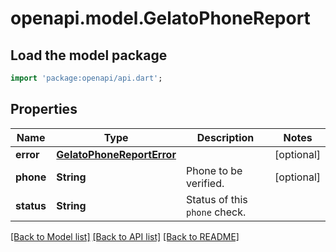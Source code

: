 # openapi.model.GelatoPhoneReport

## Load the model package
```dart
import 'package:openapi/api.dart';
```

## Properties
Name | Type | Description | Notes
------------ | ------------- | ------------- | -------------
**error** | [**GelatoPhoneReportError**](GelatoPhoneReportError.md) |  | [optional] 
**phone** | **String** | Phone to be verified. | [optional] 
**status** | **String** | Status of this `phone` check. | 

[[Back to Model list]](../README.md#documentation-for-models) [[Back to API list]](../README.md#documentation-for-api-endpoints) [[Back to README]](../README.md)


